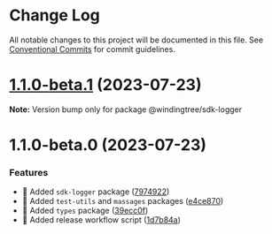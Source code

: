 # Change Log

All notable changes to this project will be documented in this file.
See [Conventional Commits](https://conventionalcommits.org) for commit guidelines.

# [1.1.0-beta.1](https://github.com/windingtree/sdk/compare/@windingtree/sdk-logger@1.1.0-beta.0...@windingtree/sdk-logger@1.1.0-beta.1) (2023-07-23)

**Note:** Version bump only for package @windingtree/sdk-logger

# 1.1.0-beta.0 (2023-07-23)

### Features

- 🎸 Added `sdk-logger` package ([7974922](https://github.com/windingtree/sdk/commit/7974922f05072fca308aaac42addca7593f8b06f))
- 🎸 Added `test-utils` and `massages` packages ([e4ce870](https://github.com/windingtree/sdk/commit/e4ce8700bc488db01e507db543dbd85ceb89a77e))
- 🎸 Added `types` package ([39ecc0f](https://github.com/windingtree/sdk/commit/39ecc0f8d2cab176bd46f5a203e07682d17e799f))
- 🎸 Added release workflow script ([1d7b84a](https://github.com/windingtree/sdk/commit/1d7b84a3623848c449522c0bb2af2c5f114c8a0a))
